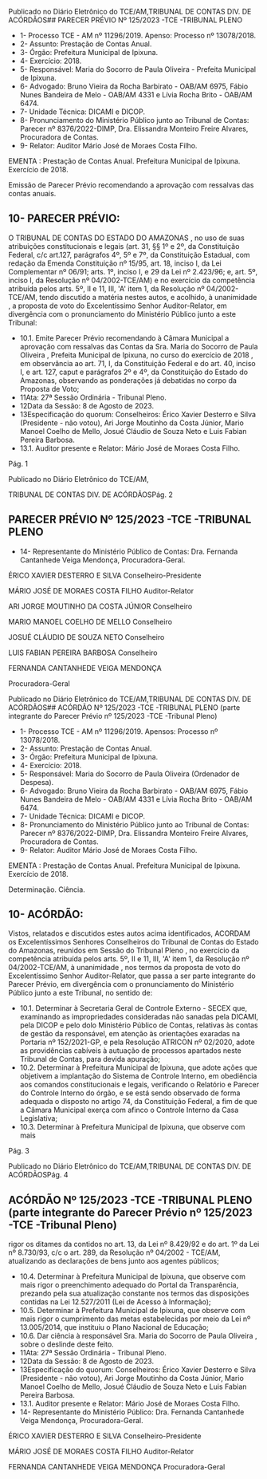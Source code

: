 Publicado  no  Diário  Eletrônico do TCE/AM,TRIBUNAL DE CONTAS DIV. DE ACÓRDÃOS## PARECER PRÉVIO Nº 125/2023 -TCE -TRIBUNAL PLENO

- 1- Processo TCE - AM nº 11296/2019. Apenso: Processo nº 13078/2018.
- 2- Assunto: Prestação de Contas Anual.
- 3- Órgão: Prefeitura Municipal de Ipixuna.
- 4- Exercício: 2018.
- 5- Responsável: Maria do Socorro de Paula Oliveira - Prefeita Municipal de Ipixuna.
- 6- Advogado: Bruno Vieira da Rocha Barbirato - OAB/AM 6975, Fábio Nunes Bandeira de Melo - OAB/AM 4331 e Lívia Rocha Brito - OAB/AM 6474.
- 7- Unidade Técnica: DICAMI e DICOP.
- 8- Pronunciamento  do  Ministério  Público  junto  ao  Tribunal  de  Contas: Parecer  nº 8376/2022-DIMP, Dra. Elissandra Monteiro Freire Alvares, Procuradora de Contas.
- 9- Relator: Auditor Mário José de Moraes Costa Filho.

EMENTA :  Prestação  de  Contas  Anual.    Prefeitura Municipal de Ipixuna.  Exercício de 2018.

Emissão de Parecer Prévio recomendando a aprovação com ressalvas das contas anuais.

## 10-  PARECER PRÉVIO:

O  TRIBUNAL  DE  CONTAS  DO  ESTADO  DO  AMAZONAS ,  no  uso  de  suas atribuições  constitucionais  e  legais  (art.  31,  §§  1º  e  2º,  da  Constituição  Federal,  c/c art.127,  parágrafos  4º,  5º  e  7º,  da  Constituição  Estadual,  com  redação  da  Emenda Constituição nº 15/95, art. 18, inciso I, da Lei Complementar nº 06/91; arts. 1º, inciso I, e 29  da  Lei  nº  2.423/96;  e,  art.  5º,  inciso  I,  da  Resolução  nº  04/2002-TCE/AM)  e  no exercício da competência atribuída pelos arts. 5º, II e 11, III, 'A' item 1, da Resolução nº 04/2002-TCE/AM, tendo discutido a matéria nestes autos, e acolhido, à unanimidade , a proposta  de  voto  do  Excelentíssimo  Senhor  Auditor-Relator, em  divergência com  o pronunciamento do Ministério Público junto a este Tribunal:

- 10.1. Emite Parecer Prévio recomendando à Câmara Municipal a aprovação com ressalvas das Contas da Sra. Maria do Socorro de Paula Oliveira , Prefeita Municipal de Ipixuna, no curso do exercício de 2018 , em observância ao art. 71, I, da Constituição Federal e do art. 40, inciso  I,  e  art.  127, caput e  parágrafos  2º  e  4º,  da  Constituição  do Estado  do  Amazonas,  observando  as  ponderações  já  debatidas  no corpo da Proposta de Voto;
- 11Ata: 27ª Sessão Ordinária - Tribunal Pleno.
- 12Data da Sessão: 8 de Agosto de 2023.
- 13Especificação do quorum: Conselheiros: Érico Xavier Desterro e Silva (Presidente -  não  votou),  Ari  Jorge  Moutinho  da  Costa  Júnior,  Mario  Manoel  Coelho  de  Mello, Josué Cláudio de Souza Neto e Luis Fabian Pereira Barbosa.
- 13.1. Auditor presente e Relator: Mário José de Moraes Costa Filho.

Pág. 1

Publicado  no  Diário  Eletrônico do TCE/AM,

TRIBUNAL DE CONTAS DIV. DE ACÓRDÃOSPág. 2

## PARECER PRÉVIO Nº 125/2023 -TCE -TRIBUNAL PLENO

- 14-  Representante do Ministério Público de Contas: Dra. Fernanda Cantanhede Veiga Mendonça, Procuradora-Geral.

ÉRICO XAVIER DESTERRO E SILVA Conselheiro-Presidente

MÁRIO JOSÉ DE MORAES COSTA FILHO Auditor-Relator

ARI JORGE MOUTINHO DA COSTA JÚNIOR Conselheiro

MARIO MANOEL COELHO DE MELLO Conselheiro

JOSUÉ CLÁUDIO DE SOUZA NETO Conselheiro

LUIS FABIAN PEREIRA BARBOSA Conselheiro

FERNANDA CANTANHEDE VEIGA MENDONÇA

Procuradora-Geral

Publicado  no  Diário  Eletrônico do TCE/AM,TRIBUNAL DE CONTAS DIV. DE ACÓRDÃOS## ACÓRDÃO Nº 125/2023 -TCE -TRIBUNAL PLENO (parte integrante do Parecer Prévio nº 125/2023 -TCE -Tribunal Pleno)

- 1- Processo TCE - AM nº 11296/2019. Apensos: Processo nº 13078/2018.
- 2- Assunto: Prestação de Contas Anual.
- 3- Órgão: Prefeitura Municipal de Ipixuna.
- 4- Exercício: 2018.
- 5- Responsável: Maria do Socorro de Paula Oliveira (Ordenador de Despesa).
- 6- Advogado: Bruno Vieira da Rocha Barbirato - OAB/AM 6975, Fábio Nunes Bandeira de Melo - OAB/AM 4331 e Lívia Rocha Brito - OAB/AM 6474.
- 7- Unidade Técnica: DICAMI e DICOP.
- 8- Pronunciamento  do  Ministério  Público  junto  ao  Tribunal  de  Contas: Parecer  nº 8376/2022-DIMP, Dra. Elissandra Monteiro Freire Alvares, Procuradora de Contas.
- 9- Relator: Auditor Mário José de Moraes Costa Filho.

EMENTA :  Prestação  de  Contas  Anual.    Prefeitura Municipal de Ipixuna. Exercício de 2018.

Determinação. Ciência.

## 10-  ACÓRDÃO:

Vistos, relatados e discutidos estes autos acima identificados, ACORDAM os Excelentíssimos Senhores Conselheiros do Tribunal de Contas do Estado do Amazonas, reunidos em Sessão do Tribunal Pleno , no exercício da competência atribuída pelos arts. 5º, II e 11, III, 'A' item 1, da Resolução nº 04/2002-TCE/AM, à unanimidade , nos termos da  proposta  de  voto  do  Excelentíssimo  Senhor  Auditor-Relator,  que  passa  a  ser  parte integrante  do  Parecer  Prévio, em  divergência com  o  pronunciamento  do  Ministério Público junto a este Tribunal, no sentido de:

- 10.1. Determinar à  Secretaria  Geral  de  Controle  Externo  -  SECEX  que, examinando as impropriedades consideradas não sanadas pela DICAMI, pela DICOP e pelo dolo Ministério Público de Contas, relativas às  contas  de  gestão  da  responsável,  em  atenção  às  orientações exaradas na Portaria nº 152/2021-GP, e pela Resolução ATRICON nº 02/2020,  adote  as  providências  cabíveis  à  autuação  de  processos apartados neste Tribunal de Contas, para devida apuração;
- 10.2. Determinar à  Prefeitura  Municipal  de  Ipixuna,  que  adote  ações  que objetivem a implantação do Sistema de Controle Interno, em obediência aos  comandos  constitucionais  e  legais, verificando o Relatório e Parecer do Controle Interno do órgão, e se está sendo observado de forma adequada o disposto no artigo 74, da Constituição Federal, a fim de  que  a  Câmara  Municipal  exerça  com  afinco  o  Controle  Interno  da Casa Legislativa;
- 10.3. Determinar à  Prefeitura  Municipal  de  Ipixuna,  que  observe  com  mais

Pág. 3

Publicado  no  Diário  Eletrônico do TCE/AM,TRIBUNAL DE CONTAS DIV. DE ACÓRDÃOSPág. 4

## ACÓRDÃO Nº 125/2023 -TCE -TRIBUNAL PLENO (parte integrante do Parecer Prévio nº 125/2023 -TCE -Tribunal Pleno)

rigor os ditames da contidos no art. 13, da Lei nº 8.429/92 e do art. 1º da Lei nº 8.730/93, c/c o art. 289, da Resolução nº 04/2002 - TCE/AM, atualizando as declarações de bens junto aos agentes públicos;

- 10.4. Determinar à  Prefeitura  Municipal  de  Ipixuna,  que  observe  com  mais rigor o preenchimento adequado do Portal da Transparência, prezando pela sua atualização constante nos termos das disposições contidas na Lei 12.527/2011 (Lei de Acesso à Informação);
- 10.5. Determinar à  Prefeitura  Municipal de Ipixuna, que observe com mais rigor o cumprimento  das  metas  estabelecidas por meio da Lei nº 13.005/2014, que instituiu o Plano Nacional de Educação;
- 10.6. Dar ciência à responsável Sra. Maria do Socorro de Paula Oliveira , sobre o deslinde deste feito.
- 11Ata: 27ª Sessão Ordinária - Tribunal Pleno.
- 12Data da Sessão: 8 de Agosto de 2023.
- 13Especificação do quorum: Conselheiros: Érico Xavier Desterro e Silva (Presidente -  não  votou),  Ari  Jorge  Moutinho  da  Costa  Júnior,  Mario  Manoel  Coelho  de  Mello, Josué Cláudio de Souza Neto e Luis Fabian Pereira Barbosa.
- 13.1. Auditor presente e Relator: Mário José de Moraes Costa Filho.
- 14-  Representante do Ministério Público: Dra. Fernanda Cantanhede Veiga Mendonça, Procuradora-Geral.

ÉRICO XAVIER DESTERRO E SILVA Conselheiro-Presidente

MÁRIO JOSÉ DE MORAES COSTA FILHO Auditor-Relator

FERNANDA CANTANHEDE VEIGA MENDONÇA Procuradora-Geral